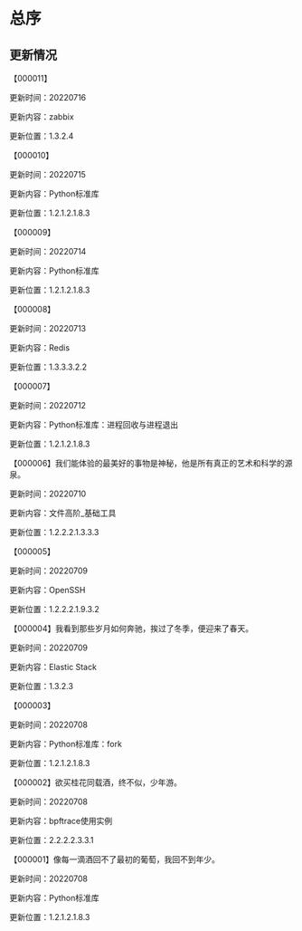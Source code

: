 # 总序







## 更新情况

【000011】

更新时间：20220716

更新内容：zabbix

更新位置：1.3.2.4

【000010】

更新时间：20220715

更新内容：Python标准库

更新位置：1.2.1.2.1.8.3

【000009】

更新时间：20220714

更新内容：Python标准库

更新位置：1.2.1.2.1.8.3

【000008】

更新时间：20220713

更新内容：Redis

更新位置：1.3.3.3.2.2

【000007】

更新时间：20220712

更新内容：Python标准库：进程回收与进程退出

更新位置：1.2.1.2.1.8.3

【000006】我们能体验的最美好的事物是神秘，他是所有真正的艺术和科学的源泉。

更新时间：20220710

更新内容：文件高阶_基础工具

更新位置：1.2.2.2.1.3.3.3

【000005】

更新时间：20220709

更新内容：OpenSSH

更新位置：1.2.2.2.1.9.3.2

【000004】我看到那些岁月如何奔驰，挨过了冬季，便迎来了春天。

更新时间：20220709

更新内容：Elastic Stack

更新位置：1.3.2.3

【000003】

更新时间：20220708

更新内容：Python标准库：fork

更新位置：1.2.1.2.1.8.3

【000002】欲买桂花同载酒，终不似，少年游。

更新时间：20220708

更新内容：bpftrace使用实例

更新位置：2.2.2.2.3.3.1

【000001】像每一滴酒回不了最初的葡萄，我回不到年少。

更新时间：20220708

更新内容：Python标准库

更新位置：1.2.1.2.1.8.3
